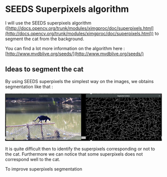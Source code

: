 # SEEDS Superpixels algorithm

I will use the SEEDS superpixels algorithm ([http://docs.opencv.org/trunk/modules/ximgproc/doc/superpixels.html](http://docs.opencv.org/trunk/modules/ximgproc/doc/superpixels.html)) to segment the cat from the background.

You can find a lot more information on the algorithm here :
[http://www.mvdblive.org/seeds/](http://www.mvdblive.org/seeds/)

## Ideas to segment the cat

By using SEEDS superpixels the simplest way on the images,
we obtains segmentation like that :

![Screenshot](img/superpixels_basic.png)

It is quite difficult then to identify the superpixels corresponding or not to the cat.
Furthermore we can notice that some superpixels does not correspond well to the cat.

To improve superpixels segmentation
